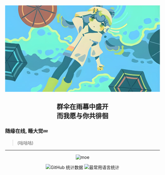 <p align="center">
  <img src="img/%E7%BE%A4%E4%BC%9E.png" alt="header" width="800" loading="lazy" />
</p>

<h2 align="center">群伞在雨幕中盛开<br>而我愿与你共徘徊</h2>

<!--
<p align="center">
  <img src="https://readme-typing-svg.demolab.com?font=JetBrains+Mono&pause=1000&color=58A6FF&center=true&vCenter=true&width=435&lines=%E3%83%BE(%E2%80%A2%CF%89%E2%80%99)o%20%E4%BD%A0%E8%AF%B4%E7%9A%84%E5%AF%B9." alt="typing" />
</p>
-->

### 随缘在线, 睡大觉💤
> (咕咕咕)

---

<p align="center">
  <img src="https://moe-counter.lxchapu.com/baiyao105?theme=moebooru" alt="moe" />
</p>

<p align="center">
  <img src="https://github-readme-stats.vercel.app/api?username=baiyao105&show_icons=true&locale=cn&theme=tokyonight&hide_border=true&card_width=450&cache_bust=1" alt="GitHub 统计数据" height="180"/>
  <img src="https://github-readme-stats.vercel.app/api/top-langs/?username=baiyao105&layout=compact&locale=cn&theme=tokyonight&hide_border=true&card_width=320&cache_bust=1" alt="最常用语言统计" height="180"/>
</p>
